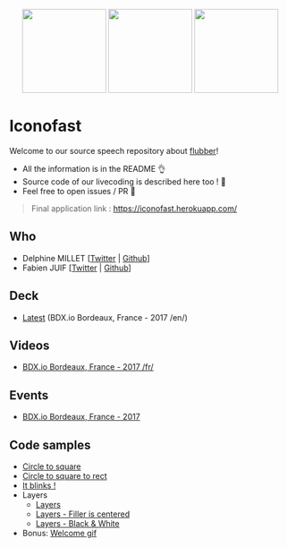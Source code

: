 
<p align="center">
  <img src="https://i.imgur.com/wizjyqV.png" width="150px" />
  <img src="https://i.imgur.com/Casa7qQ.png" width="150px" />
  <img src="https://i.imgur.com/lKpUQis.png" width="150px" />
</p>

# Iconofast
Welcome to our source speech repository about [flubber](https://github.com/veltman/flubber)!

 - All the information is in the README 👌
 - Source code of our livecoding is described here too ! 📖
 - Feel free to open issues / PR 🤗

> Final application link : https://iconofast.herokuapp.com/

## Who
 - Delphine MILLET [[Twitter](https://twitter.com/milletdelphine) | [Github](https://github.com/delphinemillet)]
 - Fabien JUIF [[Twitter](https://twitter.com/fabienjuif) | [Github](https://github.com/fabienjuif)]

## Deck
 - [Latest](https://docs.google.com/presentation/d/16uJIRTJbvknvPyrH_nE-AmLdVBKw8hy6Rk6aAggrpYk/edit?usp=sharing) (BDX.io Bordeaux, France - 2017 /en/)

## Videos
 - [BDX.io Bordeaux, France - 2017 /fr/](https://www.youtube.com/watch?v=GI4O2kxDeCQ)

## Events
 - [BDX.io Bordeaux, France - 2017](https://www.bdx.io/#/)

## Code samples
 - [Circle to square](https://github.com/Dedetat/iconofast/blob/flubber/index.html)
 - [Circle to square to rect](https://github.com/Dedetat/iconofast/blob/rect-to-rect/index.html)
 - [It blinks !](https://github.com/Dedetat/iconofast/blob/demo-before-layers/src/components/scene/scene.jsx)
 - Layers
   * [Layers](https://github.com/Dedetat/iconofast/blob/demo-layers/src/components/scene/scene.jsx)
   * [Layers - Filler is centered](https://github.com/Dedetat/iconofast/blob/demo-layers-center/src/components/scene/scene.jsx#L31)
   * [Layers - Black & White](https://github.com/Dedetat/iconofast/blob/demo-layers-center-black/src/components/scene/scene.jsx#L51)
 -  Bonus: [Welcome gif](https://github.com/Dedetat/iconofast/blob/welcome/src/components/scene/scene.jsx)
